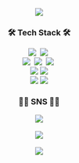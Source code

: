 <div align="center">
  <img src="https://capsule-render.vercel.app/api?type=waving&color=gradient&customColorList=0,2,2,5,30&height=200&section=header&text=Welcome%20to%20Ajin's%20Github%20🐼&fontSize=25&fontAlign=70">
  <h3>🛠️ Tech Stack 🛠️</h3>
  <img src="https://img.shields.io/badge/c++-00599C?style=for-the-badge&logo=c%2B%2B&logoColor=white">&nbsp
  <img src="https://img.shields.io/badge/javascript-F7DF1E.svg?style=for-the-badge&logo=javascript&logoColor=20232a" />&nbsp
  <br/>
  <img src="https://img.shields.io/badge/react-20232a.svg?style=for-the-badge&logo=react&logoColor=61DAFB" />&nbsp
  <img src="https://img.shields.io/badge/vue.js-4FC08D?style=for-the-badge&logo=vue.js&logoColor=white">&nbsp
  <img src="https://img.shields.io/badge/react native-61DAFB?style=for-the-badge&logo=react&logoColor=black">&nbsp
  <br/>
  <img src="https://img.shields.io/badge/express-000000?style=for-the-badge&logo=express&logoColor=white">
  <img src="https://img.shields.io/badge/mongoDB-47A248?style=for-the-badge&logo=MongoDB&logoColor=white">
  <br/>
  <img src="https://img.shields.io/badge/styled components-DB7093?style=for-the-badge&logo=styled-components&logoColor=white"/>
  <img src="https://img.shields.io/badge/tailwindcss-06B6D4?style=for-the-badge&logo=tailwindcss&logoColor=white"/>
  <br/>
  <h3>✍🏻 SNS ✍🏻</h3>
<a href="https://developer-dalsu.tistory.com/"><img src="https://img.shields.io/badge/dalsu0222-000000?style=flat-square&logo=tistory&logoColor=white"/></a>
<br>
  <br>
  <a href="https://solved.ac/candysaj/"><img src="http://mazassumnida.wtf/api/v2/generate_badge?boj=candysaj"></a>
  <br>
  <br>
  <img src="https://github-readme-stats.vercel.app/api?username=dalsu0222&show_icons=true&theme=cobalt"></img>
  <br>
</div>
